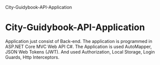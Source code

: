 City-Guidybook-API-Application
# City-Guidybook-API-Application

Application just consist of Back-end. 
The application is programmed in ASP.NET Core MVC Web API C#.
The Application is used AutoMapper, JSON Web Tokens (JWT).
And used Authorization, Local Storage, Login Guards, Http Interceptors.
